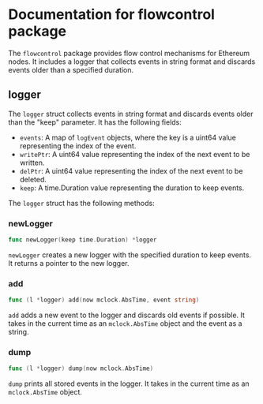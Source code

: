 # Documentation for flowcontrol package

The `flowcontrol` package provides flow control mechanisms for Ethereum nodes. It includes a logger that collects events in string format and discards events older than a specified duration.

## logger

The `logger` struct collects events in string format and discards events older than the "keep" parameter. It has the following fields:

- `events`: A map of `logEvent` objects, where the key is a uint64 value representing the index of the event.
- `writePtr`: A uint64 value representing the index of the next event to be written.
- `delPtr`: A uint64 value representing the index of the next event to be deleted.
- `keep`: A time.Duration value representing the duration to keep events.

The `logger` struct has the following methods:

### newLogger

```go
func newLogger(keep time.Duration) *logger
```

`newLogger` creates a new logger with the specified duration to keep events. It returns a pointer to the new logger.

### add

```go
func (l *logger) add(now mclock.AbsTime, event string)
```

`add` adds a new event to the logger and discards old events if possible. It takes in the current time as an `mclock.AbsTime` object and the event as a string.

### dump

```go
func (l *logger) dump(now mclock.AbsTime)
```

`dump` prints all stored events in the logger. It takes in the current time as an `mclock.AbsTime` object.